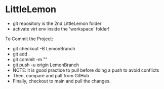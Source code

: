 # LittleLemon

- git repository is the 2nd LittleLemon folder
- activate virt env inside the  'workspace' folder!

To Commit the Project:
  - git checkout -B LemonBranch
  - git add .
  - git commit -m ""
  - git push -u origin LemonBranch
  - NOTE: it is good practice to pull before doing a push to avoid conflicts
  - Then, compare and pull from GitHub
  - Finally, checkout to main and pull the changes.

